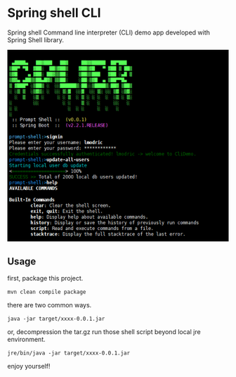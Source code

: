 # Spring shell CLI

Spring shell Command line interpreter (CLI) demo app developed with Spring Shell library.

![Banner](./assets/images/0-banner.png)

## Usage

first, package this project.

```shell script
mvn clean compile package
```

there are two common ways.

```shell script
java -jar target/xxxx-0.0.1.jar
```

or, decompression the tar.gz run those shell script beyond local jre environment.

```shell script
jre/bin/java -jar target/xxxx-0.0.1.jar
```

enjoy yourself!



